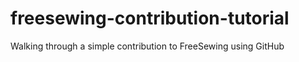 # freesewing-contribution-tutorial
Walking through a simple contribution to FreeSewing using GitHub
